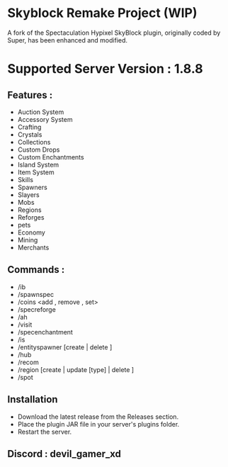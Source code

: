 
# Skyblock Remake Project (WIP)

A fork of the Spectaculation Hypixel SkyBlock plugin, originally coded by Super, has been enhanced and modified.

# Supported Server Version : 1.8.8

## Features :

- Auction System
- Accessory System
- Crafting
- Crystals
- Collections
- Custom Drops
- Custom Enchantments
- Island System
- Item System
- Skills
- Spawners
- Slayers
- Mobs
- Regions
- Reforges
- pets
- Economy
- Mining
- Merchants


## Commands :
- /ib
- /spawnspec <name>
- /coins <add , remove , set> <value>
- /specreforge <name>
- /ah
- /visit <name>
- /specenchantment <name> <level>
- /is
- /entityspawner [create <type> | delete <index>]
- /hub
- /recom
- /region [create <name> <type> | update <name> [type] | delete <name>]
- /spot

## Installation
- Download the latest release from the Releases section.
- Place the plugin JAR file in your server's plugins  folder.
- Restart the server.
## Discord : devil_gamer_xd
